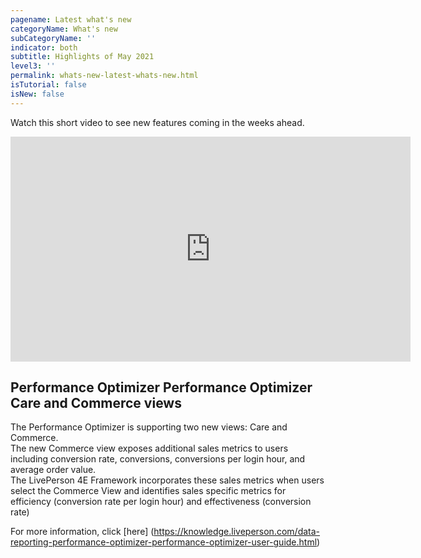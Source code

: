 ```yaml
---
pagename: Latest what's new
categoryName: What's new
subCategoryName: ''
indicator: both
subtitle: Highlights of May 2021
level3: ''
permalink: whats-new-latest-whats-new.html
isTutorial: false
isNew: false
---
```


Watch this short video to see new features coming in the weeks ahead. 

<iframe src="https://player.vimeo.com/video/548771475" width="640" height="360" frameborder="0" allow="autoplay; fullscreen; picture-in-picture" allowfullscreen></iframe>

## Performance Optimizer Performance Optimizer  Care and Commerce views

The Performance Optimizer is supporting two new views: Care and Commerce.  
The new Commerce view exposes additional sales metrics to users including conversion rate, conversions, conversions per login hour, and average order value.  
The LivePerson 4E Framework incorporates these sales metrics when users select the Commerce View and identifies sales specific metrics for efficiency (conversion rate per login hour) and effectiveness (conversion rate)

For more information, click [here] (https://knowledge.liveperson.com/data-reporting-performance-optimizer-performance-optimizer-user-guide.html)

